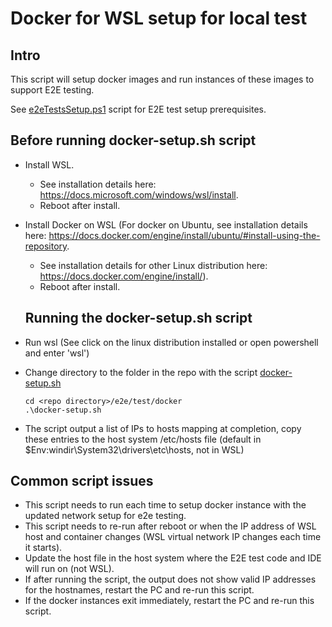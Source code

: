 # Docker for WSL setup for local test

## Intro
This script will setup docker images and run instances of these images to support E2E testing.

See [e2eTestsSetup.ps1](https://github.com/Azure/azure-iot-sdk-csharp/blob/main/e2e/test/prerequisites/E2ETestsSetup/e2eTestsSetup.ps1) script for E2E test setup prerequisites.

## Before running docker-setup.sh script

- Install WSL.
  - See installation details here: <https://docs.microsoft.com/windows/wsl/install>.
  - Reboot after install.
- Install Docker on WSL (For docker on Ubuntu, see installation details here: <https://docs.docker.com/engine/install/ubuntu/#install-using-the-repository>.
  - See installation details for other Linux distribution here: <https://docs.docker.com/engine/install/>).
  - Reboot after install.

  ## Running the docker-setup.sh script

- Run wsl (See click on the linux distribution installed or open powershell and enter 'wsl')
  
- Change directory to the folder in the repo with the script [docker-setup.sh](https://github.com/Azure/azure-iot-sdk-csharp/blob/main/e2e/test/docker/docker-setup.sh)
  
  ```Shell
  cd <repo directory>/e2e/test/docker
  .\docker-setup.sh
  ```

- The script output a list of IPs to hosts mapping at completion, copy these entries to the host system /etc/hosts file (default in $Env:windir\System32\drivers\etc\hosts, not in WSL)

## Common script issues

- This script needs to run each time to setup docker instance with the updated network setup for e2e testing.
- This script needs to re-run after reboot or when the IP address of WSL host and container changes (WSL virtual network IP changes each time it starts).
- Update the host file in the host system where the E2E test code and IDE will run on (not WSL).
- If after running the script, the output does not show valid IP addresses for the hostnames, restart the PC and re-run this script.
- If the docker instances exit immediately, restart the PC and re-run this script.
